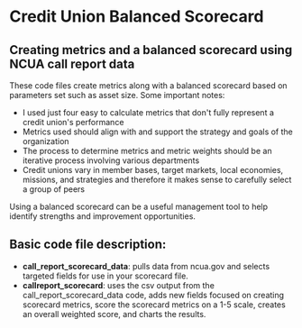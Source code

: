 # Credit Union Balanced Scorecard
## Creating metrics and a balanced scorecard using NCUA call report data
These code files create metrics along with a balanced scorecard based on parameters set such as asset size.
Some important notes:
* I used just four easy to calculate metrics that don't fully represent a credit union's performance
* Metrics used should align with and support the strategy and goals of the organization
* The process to determine metrics and metric weights should be an iterative process involving various departments
* Credit unions vary in member bases, target markets, local economies, missions, and strategies and therefore it makes sense to carefully select a group of peers

Using a balanced scorecard can be a useful management tool to help identify strengths and improvement opportunities. 

## Basic code file description:
* **call_report_scorecard_data**: pulls data from ncua.gov and selects targeted fields for use in your scorecard file.
* **callreport_scorecard**: uses the csv output from the call_report_scorecard_data code, adds new fields focused on creating scorecard metrics, score the scorecard metrics on a 1-5 scale, creates an overall weighted score, and charts the results. 
